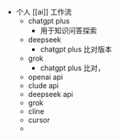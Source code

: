 - 个人 [[ai]] 工作流
	- chatgpt plus
		- 用于知识问答探索
	- deepseek
		- chatgpt plus 比对版本
	- grok
		- chatgpt plus 比对，
	- openai api
	- clude api
	- deepseek api
	- grok
	- cline
	- cursor
	-
